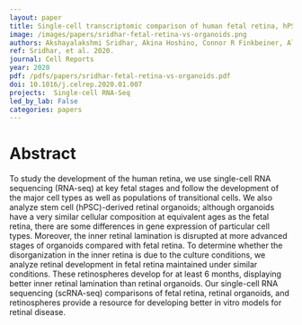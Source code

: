 ```yaml
---
layout: paper
title: Single-cell transcriptomic comparison of human fetal retina, hPSC-derived retinal organoids, and long-term retinal cultures
image: /images/papers/sridhar-fetal-retina-vs-organoids.png
authors: Akshayalakshmi Sridhar, Akina Hoshino, Connor R Finkbeiner, Alex Chitsazan, Li Dai, Alexandra K Haugan, Kayla M Eschenbacher, Dana L Jackson, Cole Trapnell, Olivia Bermingham-McDonogh, Ian Glass, Thomas A Reh
ref: Sridhar, et al. 2020.
journal: Cell Reports
year: 2020
pdf: /pdfs/papers/sridhar-fetal-retina-vs-organoids.pdf
doi: 10.1016/j.celrep.2020.01.007
projects:  Single-cell RNA-Seq
led_by_lab: False
categories: papers
---
```


# Abstract

To study the development of the human retina, we use single-cell RNA sequencing (RNA-seq) at key fetal stages and follow the development of the major cell types as well as populations of transitional cells. We also analyze stem cell (hPSC)-derived retinal organoids; although organoids have a very similar cellular composition at equivalent ages as the fetal retina, there are some differences in gene expression of particular cell types. Moreover, the inner retinal lamination is disrupted at more advanced stages of organoids compared with fetal retina. To determine whether the disorganization in the inner retina is due to the culture conditions, we analyze retinal development in fetal retina maintained under similar conditions. These retinospheres develop for at least 6 months, displaying better inner retinal lamination than retinal organoids. Our single-cell RNA sequencing (scRNA-seq) comparisons of fetal retina, retinal organoids, and retinospheres provide a resource for developing better in vitro models for retinal disease.
